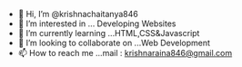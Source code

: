 - 👋 Hi, I’m @krishnachaitanya846
- 👀 I’m interested in ... Developing Websites
- 🌱 I’m currently learning ...HTML,CSS&Javascript
- 💞️ I’m looking to collaborate on ...Web Development
- 📫 How to reach me ...mail : krishnaraina846@gmail.com

<!---
krishnachaitanya846/krishnachaitanya846 is a ✨ special ✨ repository because its `README.md` (this file) appears on your GitHub profile.
You can click the Preview link to take a look at your changes.
--->
